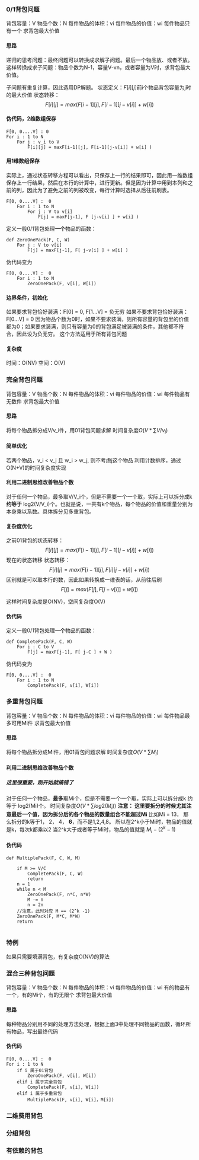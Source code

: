 

### 0/1背包问题
背包容量：V
物品个数：N
每件物品的体积：vi
每件物品的价值：wi
每件物品只有一个
求背包最大价值

#### 思路
递归的思考问题：最终问题可以转换成求解子问题。最后一个物品放、或者不放。这样转换成求子问题：物品个数为N-1，容量V-vn，或者容量为V时，求背包最大价值。

子问题有重复计算，因此选用DP解题。
状态定义：$F[i][j]$前i个物品背包容量为j时的最大价值
状态转移：
$$F[i][j] = max(F[i-1][j], F[i-1][j-v[i]] + w[i] )$$

#### 伪代码，2维数组保存
```
F[0, 0....V] : 0
For i : 1 to N
    For j : v_i to V
        F[i][j] = maxF[i-1][j], F[i-1][j-v[i]] + w[i] )
```

    
    
#### 用1维数组保存

实际上，通过状态转移方程可以看出，只保存上一行的结果即可，因此用一维数组保存上一行结果，然后在本行的计算中，进行更新。但是因为计算中用到本列和之前的列，因此为了避免之前的列被改变，每行计算时选择从后往前刷表。
```
F[0, 0....V] :  0
    For i : 1 to N
        For j : V to v[i]
            F[j] = maxF[j-1], F [j-v[i] ] + w[i] )
```
定义一般0/1背包处理**一个**物品的函数：
```
def ZeroOnePack(F, C, W)
    For j : V to v[i]
        F[j] = maxF[j-1], F[ j-v[i] ] + w[i] )
```

伪代码变为
```
F[0, 0....V] :  0
    For i : 1 to N
        ZeroOnePack(F, v[i], W[i])
```
#### 边界条件，初始化
如果要求背包恰好装满：F[0] = 0, F[1...V] = 负无穷
如果不要求背包恰好装满： F[0...V] = 0
因为物品个数为0时，如果不要求装满，则所有容量的背包里的价值都为0；如果要求装满，则只有容量为0的背包满足被装满的条件，其他都不符合，因此设为负无穷。
这个方法适用于所有背包问题

#### 复杂度
时间：O(NV)
空间：O(V)


### 完全背包问题
背包容量：V
物品个数：N
每件物品的体积：vi
每件物品的价值：wi
每件物品有无数件
求背包最大价值

#### 思路
将每个物品拆分成V/v_i件，用01背包问题求解
时间复杂度$O(V*\sum V/v_i)$

#### 简单优化
若两个物品，v_i < v_j 且 w_i > w_j, 则不考虑j这个物品
利用计数排序，通过O(N+V)的时间复杂度实现

#### 利用二进制思维改善物品个数
对于任何一个物品，最多取V/V_i个，但是不需要一个一个取，实际上可以拆分成k **约等于** log2(V/V_i)个。也就是说，一共有k个物品，每个物品的价值和重量分别为本身乘以系数。具体拆分见多重背包。

#### 复杂度优化
之前01背包的状态转移：
$$F[i][j] = max(F[i-1][j], F[i-1][j-v[i]] + w[i] )$$
现在的状态转移
状态转移：
$$F[i][j] = max(F[i-1][j], F[i][j-v[i]] + w[i] )$$
区别就是可以取本行的数，因此如果转换成一维表的话，从前往后刷
$$F[j] = max(F[j], F[j-v[i]] + w[i] )$$

这样时间复杂度是O(NV)，空间复杂度O(V)

#### 伪代码
定义一般0/1背包处理**一个**物品的函数：
```
def CompletePack(F, C, W)
    For j : C to V
        F[j] = maxF[j-1], F[ j-C ] + W )
```

伪代码变为
```
F[0, 0....V] :  0
    For i : 1 to N
        CompletePack(F, v[i], W[i])
```

### 多重背包问题
背包容量：V
物品个数：N
每件物品的体积：vi
每件物品的价值：wi
每件物品最多可用Mi件
求背包最大价值

#### 思路
将每个物品拆分成Mi件，用01背包问题求解
时间复杂度$O(V*\sum M_i)$



#### 利用二进制思维改善物品个数
##### 这里很重要，刚开始就搞错了
对于任何一个物品，**最多**取Mi个，但是不需要一个一个取，实际上可以拆分成k 约等于 log2(Mi)个。
时间复杂度$O(V*\sum log2(M_i))$
**注意： 这里要拆分的时候尤其注意最后一个值，因为拆分后的各个物品的数量组合不能超过Mi**
比如Mi = 13， 那么拆分的k等于1， 2， 4， **6**，而不是1,2,4,8。
所以在2^k小于Mi时，物品的值就是k，每次k都乘以2
当2^k大于或者等于Mi时，物品的值就是 $M_i -(2^k -1)$


#### 伪代码
```
def MultiplePack(F, C, W, M)

    if M >= V/C
        CompletePack(F, C, W)
        return 
    n = 1
    while n < M
        ZeroOnePack(F, n*C, n*W)
        M -= n
        n = 2n
    //注意，此时对应 M == (2^k -1)
    ZeroOnePack(F, M*C, M*W)
    return 
        
```

### 特例
如果只需要填满背包，有复杂度O(NV)的算法


### 混合三种背包问题
背包容量：V
物品个数：N
每件物品的体积：vi
每件物品的价值：wi
有的物品有一个，有的Mi个，有的无限个
求背包最大价值


#### 思路
每种物品分别用不同的处理方法处理，根据上面3中处理不同物品的函数，循环所有物品，写出最终代码

#### 伪代码
```
F[0, 0....V] :  0
For i : 1 to N
    if i 属于01背包
        ZeroOnePack(F, v[i], W[i])
    elif i 属于完全背包
        CompletePack(F, v[i], W[i])
    elif i 属于多重背包
        MultiplePack(F, v[i], W[i]，M[i])
```


### 二维费用背包


### 分组背包


### 有依赖的背包




